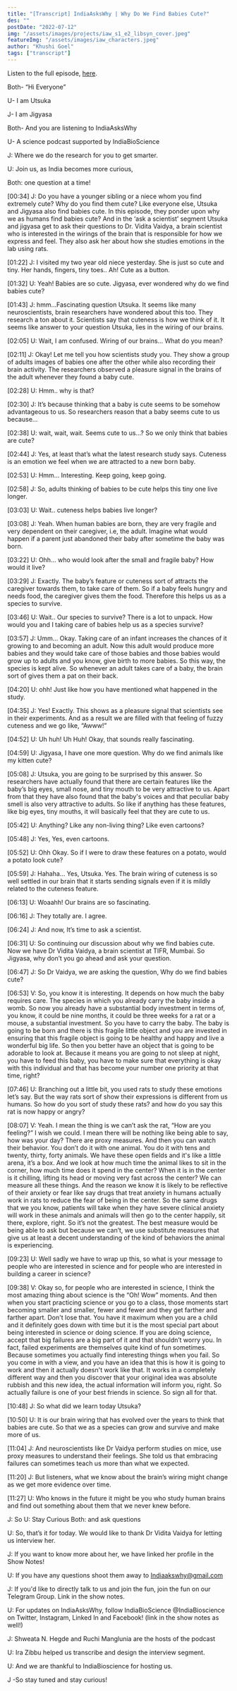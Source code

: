 ```yaml
---
title: "[Transcript] IndiaAsksWhy | Why Do We Find Babies Cute?"
des: ""
postDate: "2022-07-12"
img: "/assets/images/projects/iaw_s1_e2_libsyn_cover.jpeg"
featureImg: "/assets/images/iaw_characters.jpeg"
author: "Khushi Goel"
tags: ["transcript"]
---
```


Listen to the full episode, [here](https://www.indiaaskswhy.org/episode/2021-12-23-why-do-we-find-babies-cute/). 

Both- “Hi Everyone”

U- I am Utsuka

J- I am Jigyasa

Both- And you are listening to IndiaAsksWhy

U- A science podcast supported by IndiaBioScience

J:  Where we do the research for you to get smarter. 

U: Join us, as India becomes more curious, 

Both: one question at a time!

[00:34]
J: Do you have a younger sibling or a niece whom you find extremely cute? Why do you find them cute? Like everyone else, Utsuka and Jigyasa also find babies cute. In this episode, they ponder upon why we as humans find babies cute? And in the ‘ask a scientist’ segment Utsuka and jigyasa get to ask their questions to Dr. Vidita Vaidya, a brain scientist who is interested in the wirings of the brain that is responsible for how we express and feel. They also ask her about how she studies emotions in the lab using rats. 

[01:22]
J: I visited my two year old niece yesterday. She is just so cute and tiny. Her hands, fingers, tiny toes.. Ah! Cute as a button.

[01:32]
U: Yeah! Babies are so cute. Jigyasa, ever wondered why do we find babies cute?

[01:43]
J: hmm…Fascinating question Utsuka. It seems like many neuroscientists, brain researchers have wondered about this too. They research a ton about it. Scientists say that cuteness is how we think of it. It seems like answer to your question Utsuka, lies in the wiring of our brains. 

[02:05]
U: Wait, I am confused. Wiring of our brains… What do you mean?


[02:11]
J: Okay! Let me tell you how scientists study you. They show a group of adults images of babies one after the other while also recording their brain activity. The researchers observed a pleasure signal in the brains of the adult whenever they found a baby cute. 

[02:28]
U: Hmm.. why is that?

[02:30]
J: It’s because thinking that a baby is cute seems to be somehow advantageous to us. So researchers reason that a baby seems cute to us because…

[02:38]
U: wait, wait, wait. Seems cute to us…? So we only think that babies are cute?

[02:44]
J: Yes, at least that’s what the latest research study says. Cuteness is an emotion we feel when we are attracted to a new born baby. 

[02:53]
U: Hmm… Interesting. Keep going, keep going. 

[02:58]
J: So, adults thinking of babies to be cute helps this tiny one live longer. 

[03:03]
U: Wait.. cuteness helps babies live longer?

[03:08]
J: Yeah. When human babies are born, they are very fragile and very dependent on their caregiver, i.e, the adult. Imagine what would happen if a parent just abandoned their baby after sometime the baby was born. 

[03:22]
U: Ohh… who would look after the small and fragile baby? How would it live?

[03:29]
J: Exactly. The baby’s feature or cuteness sort of attracts the caregiver towards them, to take care of them. So if a baby feels hungry and needs food, the caregiver gives them the food. Therefore this helps us as a species to survive.



[03:46]
U: Wait.. Our species to survive? There is a lot to unpack. How would you and I taking care of babies help us as a species survive? 

[03:57]
J: Umm… Okay. Taking care of an infant increases the chances of it growing to and becoming an adult. Now this adult would produce more babies and they would take care of those babies and those babies would grow up to adults and you know, give birth to more babies. So this way, the species is kept alive. So whenever an adult takes care of a baby, the brain sort of gives them a pat on their back. 

[04:20]
U: ohh! Just like how you have mentioned what happened in the study. 

[04:35]
J: Yes! Exactly. This shows as a pleasure signal that scientists see in their experiments. And as a result we are filled with that feeling of fuzzy cuteness and we go like, “Awww!”

[04:52]
U: Uh huh! Uh Huh! Okay, that sounds really fascinating. 

[04:59]
U: Jigyasa, I have one more question. Why do we find animals like my kitten cute?

[05:08]
J: Utsuka, you are going to be surprised by this answer. So researchers have actually found that there are certain features like the baby’s big eyes, small nose, and tiny mouth to be very attractive to us. Apart from that they have also found that the baby's voices and that peculiar baby smell is also very attractive to adults. So like if anything has these features, like big eyes, tiny mouths, it will basically feel that they are cute to us. 

[05:42]
U: Anything? Like any non-living thing? Like even cartoons?

[05:48]
J: Yes, Yes, even cartoons.

[05:52]
U: Ohh Okay. So if I were to draw these features on a potato, would a potato look cute?

[05:59]
J: Hahaha… Yes, Utsuka. Yes. The brain wiring of cuteness is so well settled in our brain that it starts sending signals even if it is mildly related to the cuteness feature. 

[06:13]
U: Woaahh! Our brains are so fascinating. 


[06:16]
J: They totally are. I agree.

[06:24]
J: And now, It’s time to ask a scientist. 

[06:31]
U: So continuing our discussion about why we find babies cute. Now we have Dr Vidita Vaidya, a brain scientist at TIFR, Mumbai. So Jigyasa, why don’t you go ahead and ask your question. 

[06:47]
J: So Dr Vaidya, we are asking the question, Why do we find babies cute?

[06:53]
V: So, you know it is interesting. It depends on how much the baby requires care. The species in which you already carry the baby inside a womb. So now you already have a substantial body investment in terms of, you know, it could be nine months, it could be three weeks for a rat or a mouse, a substantial investment. So you have to carry the baby. The baby is going to be born and there is this fragile little object and you are invested in ensuring that this fragile object is going to be healthy and happy and live a wonderful big life. So then you better have an object that is going to be adorable to look at. Because it means you are going to not sleep at night, you have to feed this baby, you have to make sure that everything is okay with this individual and that has become your number one priority at that time, right? 

[07:46]
U: Branching out a little bit, you used rats to study these emotions let’s say. But the way rats sort of show their expressions is different from us humans. So how do you sort of study these rats? and how do you say this rat is now happy or angry?

[08:07]
V: Yeah. I mean the thing is we can’t ask the rat, “How are you feeling?” I wish we could. I mean there will be nothing like being able to say, how was your day? There are proxy measures. And then you can watch their behavior. You don’t do it with one animal. You do it with tens and twenty, thirty, forty animals. We have these open fields and it's like a little arena, it’s a box. And we look at how much time the animal likes to sit in the corner, how much time does it spend in the center? When it is in the center is it chilling, lifting its head or moving very fast across the center? We can measure all these things. And the reason we know it is likely to be reflective of their anxiety or fear like say drugs that treat anxiety in humans actually work in rats to reduce the fear of being in the center. So the same drugs that we you know, patients will take when they have severe clinical anxiety will work in these animals and animals will then go to the center happily, sit there, explore, right. So it’s not the greatest. The best measure would be being able to ask but because we can’t, we use substitute measures that give us at least a decent understanding of the kind of behaviors the animal is experiencing.

[09:23]
U: Well sadly we have to wrap up this, so what is your message to people who are interested in science and for people who are interested in building a career in science?

[09:38]
V: Okay so, for people who are interested in science, I think the most amazing thing about science is the “Oh! Wow” moments. And then when you start practicing science or you go to a class, those moments start becoming smaller and smaller, fewer and fewer and they get farther and farther apart. Don't lose that. You have it maximum when you are a child and it definitely goes down with time but it is the most special part about being interested in science or doing science. If you are doing science, accept that big failures are a big part of it and that shouldn’t worry you. In fact, failed experiments are themselves quite kind of fun sometimes. Because sometimes you actually find interesting things when you fail. So you come in with a view, and you have an idea that this is how it is going to work and then it actually doesn't work like that. It works in a completely different way and then you discover that your original idea was absolute rubbish and this new idea, the actual information will inform you, right. So actually failure is one of your best friends in science. So sign all for that. 

[10:48]
J: So what did we learn today Utsuka?

[10:50]
U: It is our brain wiring that has evolved over the years to think that babies are cute. So that we as a species can grow and survive and make more of us. 

[11:04]
J: And neuroscientists like Dr Vaidya perform studies on mice, use proxy measures to understand their feelings. She told us that embracing failures can sometimes teach us more than what we expected. 

[11:20]
J: But listeners, what we know about the brain’s wiring might change as we get more evidence over time.

[11:27]
U: Who knows in the future it might be you who study human brains and find out something about them that we never knew before. 

J: So 
U: Stay Curious 
Both: and ask questions 
 
U: So, that’s it for today. We would like to thank Dr Vidita Vaidya for letting us interview her.

J: If you want to know more about her, we have linked her profile in the Show Notes!

U: If you have any questions shoot them away to Indiaakswhy@gmail.com

J: If you'd like to directly talk to us and join the fun, join the fun on our Telegram Group. Link in the show notes. 

U: For updates on IndiaAsksWhy, follow IndiaBioScience @IndiaBioscience on Twitter, Instagram, Linked In and Facebook! (link in the show notes as well!)

J: Shweata N. Hegde and Ruchi Manglunia are the hosts of the podcast

U: Ira Zibbu helped us transcribe and design the interview segment.

U: And we are thankful to IndiaBioscience for hosting us.

J -So stay tuned and stay curious!
